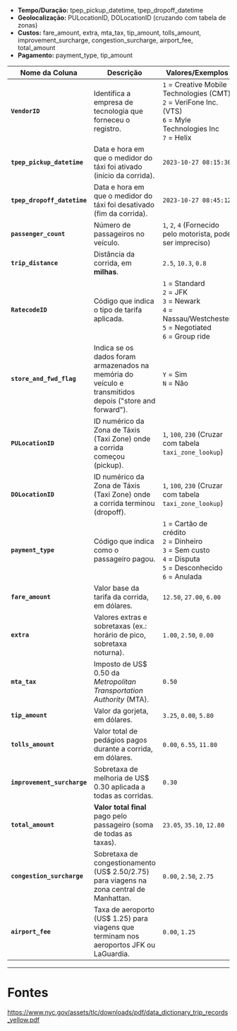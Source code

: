 - **Tempo/Duração:** tpep_pickup_datetime, tpep_dropoff_datetime
- **Geolocalização:** PULocationID, DOLocationID (cruzando com tabela de zonas)
- **Custos:** fare_amount, extra, mta_tax, tip_amount, tolls_amount, improvement_surcharge, congestion_surcharge, airport_fee, total_amount
- **Pagamento:** payment_type, tip_amount


| Nome da Coluna               | Descrição                                                                                                                              | Valores/Exemplos                                                                                                |
| ---------------------------- | -------------------------------------------------------------------------------------------------------------------------------------- | --------------------------------------------------------------------------------------------------------------- |
| **`VendorID`**               | Identifica a empresa de tecnologia que forneceu o registro.                                                                            | `1` = Creative Mobile Technologies (CMT)<br>`2` = VeriFone Inc. (VTS) <br>     `6` = Myle Technologies Inc <br> `7` = Helix             |
| **`tpep_pickup_datetime`**   | Data e hora em que o medidor do táxi foi ativado (início da corrida).                                                                  | `2023-10-27 08:15:30`                                                                                           |
| **`tpep_dropoff_datetime`**  | Data e hora em que o medidor do táxi foi desativado (fim da corrida).                                                                  | `2023-10-27 08:45:12`                                                                                           |
| **`passenger_count`**        | Número de passageiros no veículo.                                                                                                      | `1`, `2`, `4` (Fornecido pelo motorista, pode ser impreciso)                                                   |
| **`trip_distance`**          | Distância da corrida, em **milhas**.                                                                                                   | `2.5`, `10.3`, `0.8`                                                                                            |
| **`RatecodeID`**             | Código que indica o tipo de tarifa aplicada.                                                                                           | `1` = Standard<br>`2` = JFK<br>`3` = Newark<br>`4` = Nassau/Westchester<br>`5` = Negotiated<br>`6` = Group ride |
| **`store_and_fwd_flag`**     | Indica se os dados foram armazenados na memória do veículo e transmitidos depois ("store and forward").                                 | `Y` = Sim<br>`N` = Não                                                                                          |
| **`PULocationID`**           | ID numérico da Zona de Táxis (Taxi Zone) onde a corrida começou (pickup).                                                              | `1`, `100`, `230` (Cruzar com tabela `taxi_zone_lookup`)                                                        |
| **`DOLocationID`**           | ID numérico da Zona de Táxis (Taxi Zone) onde a corrida terminou (dropoff).                                                            | `1`, `100`, `230` (Cruzar com tabela `taxi_zone_lookup`)                                                        |
| **`payment_type`**           | Código que indica como o passageiro pagou.                                                                                             | `1` = Cartão de crédito<br>`2` = Dinheiro<br>`3` = Sem custo<br>`4` = Disputa<br>`5` = Desconhecido<br>`6` = Anulada |
| **`fare_amount`**            | Valor base da tarifa da corrida, em dólares.                                                                                           | `12.50`, `27.00`, `6.00`                                                                                        |
| **`extra`**                  | Valores extras e sobretaxas (ex.: horário de pico, sobretaxa noturna).                                                                 | `1.00`, `2.50`, `0.00`                                                                                          |
| **`mta_tax`**                | Imposto de US$ 0.50 da *Metropolitan Transportation Authority* (MTA).                                                                  | `0.50`                                                                                                          |
| **`tip_amount`**             | Valor da gorjeta, em dólares.                                                                                                          | `3.25`, `0.00`, `5.80`                                                                                          |
| **`tolls_amount`**           | Valor total de pedágios pagos durante a corrida, em dólares.                                                                           | `0.00`, `6.55`, `11.80`                                                                                         |
| **`improvement_surcharge`**  | Sobretaxa de melhoria de US$ 0.30 aplicada a todas as corridas.                                                                        | `0.30`                                                                                                          |
| **`total_amount`**           | **Valor total final** pago pelo passageiro (soma de todas as taxas).                                                                   | `23.05`, `35.10`, `12.80`                                                                                       |
| **`congestion_surcharge`**   | Sobretaxa de congestionamento (US$ 2.50/2.75) para viagens na zona central de Manhattan.                                               | `0.00`, `2.50`, `2.75`                                                                                          |
| **`airport_fee`**            | Taxa de aeroporto (US$ 1.25) para viagens que terminam nos aeroportos JFK ou LaGuardia.                                                | `0.00`, `1.25`                                                                                                  |



---
# Fontes

https://www.nyc.gov/assets/tlc/downloads/pdf/data_dictionary_trip_records_yellow.pdf